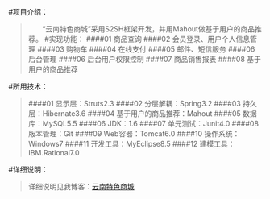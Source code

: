 #项目介绍：
>&#160; &#160; &#160; &#160;“云南特色商城”采用S2SH框架开发，并用Mahout做基于用户的商品推荐。
#实现功能：
>####01 商品查询
>####02 会员登录、用户个人信息管理
>####03 购物车
>####04 在线支付
>####05 邮件、短信服务
>####06 后台管理
>####06 后台用户权限控制
>####07 商品销售报表
>####08 基于用户的商品推荐

#所用技术：
>####01 显示层：Struts2.3
>####02 分层解耦：Spring3.2
>####03 持久层：Hibernate3.6
>####04 基于用户的商品推荐：Mahout
>####05 数据库：MySQL5.5
>####06 JDK：1.6
>####07 单元测试：Junit4.0
>####08 版本管理：Git
>####09 Web容器：Tomcat6.0
>####10 操作系统：Windows7
>####11 开发工具：MyEclipse8.5
>####12 建模工具：IBM.Rational7.0

#详细说明：
>详细说明见我博客：[云南特色商城](http://blog.csdn.net/zhangzqit/article/details/49749565)
